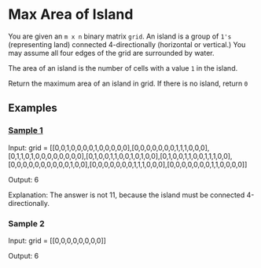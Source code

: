 # Max Area of Island

You are given an <code>m x n</code> binary matrix <code>grid</code>. An island is a group of <code>1's</code> (representing land) connected 4-directionally (horizontal or vertical.) You may assume all four edges of the grid are surrounded by water.

The area of an island is the number of cells with a value <code>1</code> in the island.

Return the maximum area of an island in grid. If there is no island, return <code>0</code>


## Examples
### [Sample 1](./Sample1.PNG)
Input: grid = [[0,0,1,0,0,0,0,1,0,0,0,0,0],[0,0,0,0,0,0,0,1,1,1,0,0,0],[0,1,1,0,1,0,0,0,0,0,0,0,0],[0,1,0,0,1,1,0,0,1,0,1,0,0],[0,1,0,0,1,1,0,0,1,1,1,0,0],[0,0,0,0,0,0,0,0,0,0,1,0,0],[0,0,0,0,0,0,0,1,1,1,0,0,0],[0,0,0,0,0,0,0,1,1,0,0,0,0]]	

Output: 6

Explanation: The answer is not 11, because the island must be connected 4-directionally.

### Sample 2
Input: grid = [[0,0,0,0,0,0,0,0]]

Output: 6
